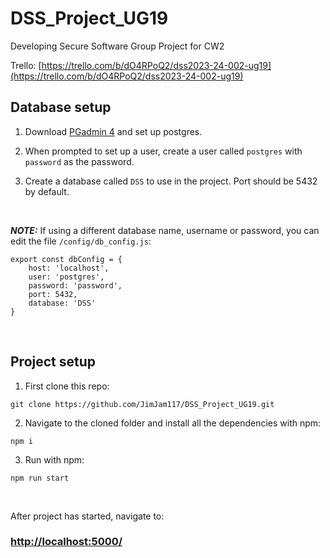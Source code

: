 # DSS_Project_UG19
Developing Secure Software Group Project for CW2

Trello: [https://trello.com/b/dO4RPoQ2/dss2023-24-002-ug19](https://trello.com/b/dO4RPoQ2/dss2023-24-002-ug19)

## Database setup
1. Download [PGadmin 4](https://www.pgadmin.org/download/) and set up postgres.

2. When prompted to set up a user, create a user called `postgres` with `password` as the password.

3. Create a database called `DSS` to use in the project. Port should be 5432 by default.

<br>

***NOTE:*** If using a different database name, username or password, you can edit the file `/config/db_config.js`:

```
export const dbConfig = {
    host: 'localhost',
    user: 'postgres',
    password: 'password',
    port: 5432,
    database: 'DSS'
}
```

<br>

## Project setup
1. First clone this repo:
```
git clone https://github.com/JimJam117/DSS_Project_UG19.git
```

2. Navigate to the cloned folder and install all the dependencies with npm:
```
npm i
```

3. Run with npm:
```
npm run start
```

<br>

After project has started, navigate to:
### [http://localhost:5000/](http://localhost:5000/)
